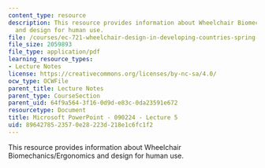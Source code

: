 ```yaml
---
content_type: resource
description: This resource provides information about Wheelchair Biomechanics/Ergonomics
  and design for human use.
file: /courses/ec-721-wheelchair-design-in-developing-countries-spring-2009/8964278523570e28223d218e1c6fc1f2_MITEC_721S09_lec10_biomech.pdf
file_size: 2059893
file_type: application/pdf
learning_resource_types:
- Lecture Notes
license: https://creativecommons.org/licenses/by-nc-sa/4.0/
ocw_type: OCWFile
parent_title: Lecture Notes
parent_type: CourseSection
parent_uid: 64f9a564-3f16-0d9d-e83c-0da23591e672
resourcetype: Document
title: Microsoft PowerPoint - 090224 - Lecture 5
uid: 89642785-2357-0e28-223d-218e1c6fc1f2
---
```

This resource provides information about Wheelchair Biomechanics/Ergonomics and design for human use.